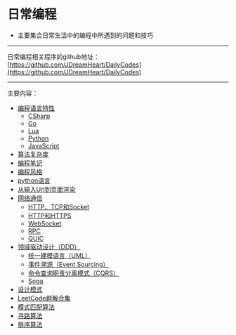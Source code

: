 # 日常编程
  * 主要集合日常生活中的编程中所遇到的问题和技巧
----
日常编程相关程序的github地址：  
[https://github.com/JDreamHeart/DailyCodes](https://github.com/JDreamHeart/DailyCodes)

----
主要内容：

  * [编程语言特性](coding_language_feature/README.md)
    * [CSharp](coding_language_feature/csharp.md)
    * [Go](coding_language_feature/golang.md)
    * [Lua](coding_language_feature/lua.md)
    * [Python](coding_language_feature/python.md)
    * [JavaScript](coding_language_feature/javascript.md)
  * [算法复杂度](algorithm_complexity.md)
  * [编程笔记](coding_notes.md)
  * [编程风格](coding_style.md)
  * [python语言](python/README.md)
  * [从输入Url到页面渲染](urlrender/README.md)
  * [网络通信](communication/README.md)
    * [HTTP、TCP和Socket](communication/http_and_tcp_and_socket.md)
    * [HTTP和HTTPS](communication/http_and_https.md)
    * [WebSocket](communication/websocket.md)
    * [RPC](communication/rpc.md)
    * [QUIC](communication/quic.md)
  * [领域驱动设计（DDD）](domain_driven_design/README.md)
    * [统一建模语言（UML）](domain_driven_design/uml.md)
    * [事件溯源（Event Sourcing）](domain_driven_design/event_sourcing.md)
    * [命令查询职责分离模式（CQRS）](domain_driven_design/cqrs.md)
    * [Soga](domain_driven_design/soga.md)
  * [设计模式](design_patterns/README.md)
  * [LeetCode题解合集](leetcode/README.md)
  * [模式匹配算法](pattern_matching_algorithm/README.md)
  * [寻路算法](pathfinding_algorithm/README.md)
  * [排序算法](sort_algorithm/README.md)
